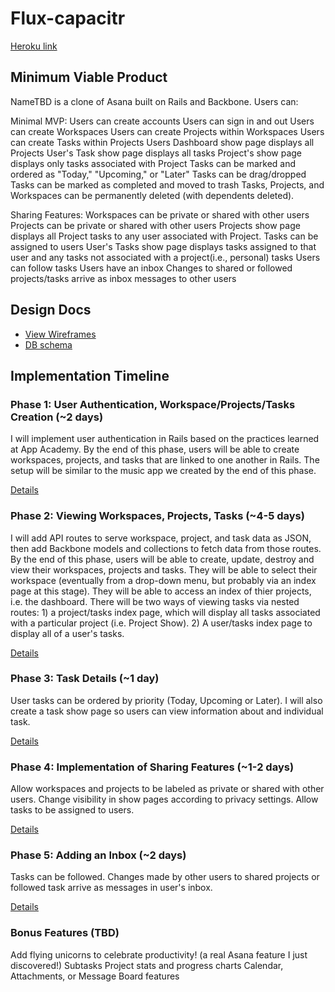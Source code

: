 # Flux-capacitr

[Heroku link][heroku]

[heroku]: https://lit-lake-4637.herokuapp.com/

## Minimum Viable Product
NameTBD is a clone of Asana built on Rails and Backbone. Users can:

<!-- This is a Markdown checklist. Use it to keep track of your progress! -->

Minimal MVP:
Users can create accounts
Users can sign in and out
Users can create Workspaces
Users can create Projects within Workspaces
Users can create Tasks within Projects
Users Dashboard show page displays all Projects
User's Task show page displays all tasks
Project's show page displays only tasks associated with Project
Tasks can be marked and ordered as "Today," "Upcoming," or "Later"
Tasks can be drag/dropped
Tasks can be marked as completed and moved to trash
Tasks, Projects, and Workspaces can be permanently deleted (with dependents deleted).

Sharing Features:
Workspaces can be private or shared with other users
Projects can be private or shared with other users
Projects show page displays all Project tasks to any user associated with Project.
Tasks can be assigned to users
User's Tasks show page displays tasks assigned to that user and any tasks not associated with a project(i.e., personal) tasks
Users can follow tasks
Users have an inbox
Changes to shared or followed projects/tasks arrive as inbox messages to other users


## Design Docs
* [View Wireframes][views]
* [DB schema][schema]

[views]: ./docs/views.md
[schema]: ./docs/schema.md

## Implementation Timeline

### Phase 1: User Authentication, Workspace/Projects/Tasks Creation (~2 days)
I will implement user authentication in Rails based on the practices learned at
App Academy. By the end of this phase, users will be able to create workspaces, projects, and tasks that are linked to one another in Rails. The setup will be similar
to the music app we created by the end of this phase.

[Details][phase-one]

### Phase 2: Viewing Workspaces, Projects, Tasks (~4-5 days)
I will add API routes to serve workspace, project, and task data as JSON, then add Backbone models and collections to fetch data from those routes. By the end of this
phase, users will be able to create, update, destroy and view their workspaces, projects and tasks. They will be able to select their workspace (eventually from a drop-down menu, but probably via an index page at this stage). They will be able to access an index of thier projects, i.e. the dashboard. There will be two ways of viewing tasks via nested routes: 1) a project/tasks index page, which will display all tasks associated with a particular project (i.e. Project Show). 2) A user/tasks index page to display all of a user's tasks.

[Details][phase-two]

### Phase 3: Task Details (~1 day)
User tasks can be ordered by priority (Today, Upcoming or Later). I will also create a task show page so users can view information about and individual task.

[Details][phase-three]

### Phase 4: Implementation of Sharing Features (~1-2 days)
Allow workspaces and projects to be labeled as private or shared with other users.
Change visibility in show pages according to privacy settings. Allow tasks to be
assigned to users.

[Details][phase-four]

### Phase 5: Adding an Inbox (~2 days)
Tasks can be followed. Changes made by other users to shared projects or followed
task arrive as messages in user's inbox.


[Details][phase-five]

### Bonus Features (TBD)
Add flying unicorns to celebrate productivity! (a real Asana feature I just discovered!)
Subtasks
Project stats and progress charts
Calendar, Attachments, or Message Board features

[phase-one]: ./docs/phases/phase1.md
[phase-two]: ./docs/phases/phase2.md
[phase-three]: ./docs/phases/phase3.md
[phase-four]: ./docs/phases/phase4.md
[phase-five]: ./docs/phases/phase5.md
